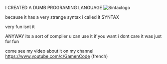 I CREATED A DUMB PROGRAMING LANGUAGE ![Sintaxlogo](https://user-images.githubusercontent.com/65538436/170701524-87d8efef-7897-4f7c-af42-cc5ca70a0fa5.png)

because it has a very strange syntax i called it SYNTAX

very fun isnt it 

ANYWAY its a sort of compiler u can use it if you want i dont care it was just for fun 

come see my video about it on my channel https://www.youtube.com/c/GamenCode (french)
